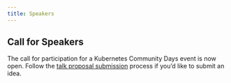 ```yaml
---
title: Speakers
---
```


## Call for Speakers

The call for participation for a Kubernetes Community Days event is now open. Follow the [talk proposal submission](../cfp) process if you’d like to submit an idea.
